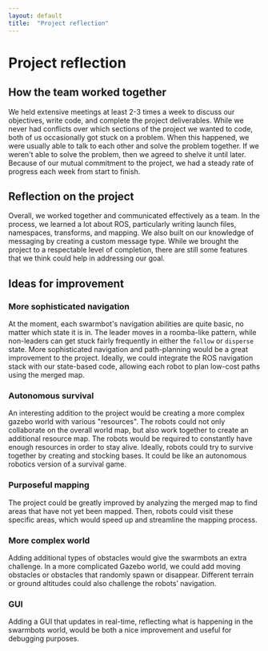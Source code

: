```yaml
---
layout: default
title:  "Project reflection"
---
```


# Project reflection

## How the team worked together
We held extensive meetings at least 2-3 times a week to discuss our objectives, write code, and complete the project deliverables. While we never had conflicts over which sections of the project we wanted to code, both of us occasionally got stuck on a problem. When this happened, we were usually able to talk to each other and solve the problem together. If we weren't able to solve the problem, then we agreed to shelve it until later. Because of our mutual commitment to the project, we had a steady rate of progress each week from start to finish.

## Reflection on the project
Overall, we worked together and communicated effectively as a team. In the process, we learned a lot about ROS, particularly writing launch files, namespaces, transforms, and mapping. We also built on our knowledge of messaging by creating a custom message type. While we brought the project to a respectable level of completion, there are still some features that we think could help in addressing our goal.

## Ideas for improvement

### More sophisticated navigation
At the moment, each swarmbot's navigation abilities are quite basic, no matter which state it is in. The leader moves in a roomba-like pattern, while non-leaders can get stuck fairly frequently in either the `follow` or `disperse` state. More sophisticated navigation and path-planning would be a great improvement to the project. Ideally, we could integrate the ROS navigation stack with our state-based code, allowing each robot to plan low-cost paths using the merged map.

### Autonomous survival
An interesting addition to the project would be creating a more complex gazebo world with various "resources". The robots could not only collaborate on the overall world map, but also work together to create an additional resource map. The robots would be required to constantly have enough resources in order to stay alive. Ideally, robots could try to survive together by creating and stocking bases. It could be like an autonomous robotics version of a survival game.

### Purposeful mapping
The project could be greatly improved by analyzing the merged map to find areas that have not yet been mapped. Then, robots could visit these specific areas, which would speed up and streamline the mapping process.

### More complex world
Adding additional types of obstacles would give the swarmbots an extra challenge. In a more complicated Gazebo world, we could add moving obstacles or obstacles that randomly spawn or disappear. Different terrain or ground altitudes could also challenge the robots’ navigation.

### GUI
Adding a GUI that updates in real-time, reflecting what is happening in the swarmbots world, would be both a nice improvement and useful for debugging purposes. 
